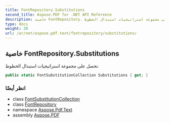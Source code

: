 ```yaml
---
title: FontRepository.Substitutions
second_title: Aspose.PDF for .NET API Reference
description: خاصية FontRepository. تحصل على مجموعة استراتيجيات استبدال الخطوط
type: docs
weight: 30
url: /ar/net/aspose.pdf.text/fontrepository/substitutions/
---
```

## خاصية FontRepository.Substitutions

تحصل على مجموعة استراتيجيات استبدال الخطوط.

```csharp
public static FontSubstitutionCollection Substitutions { get; }
```

### انظر أيضًا

* class [FontSubstitutionCollection](../../fontsubstitutioncollection/)
* class [FontRepository](../)
* namespace [Aspose.Pdf.Text](../../../aspose.pdf.text/)
* assembly [Aspose.PDF](../../../)